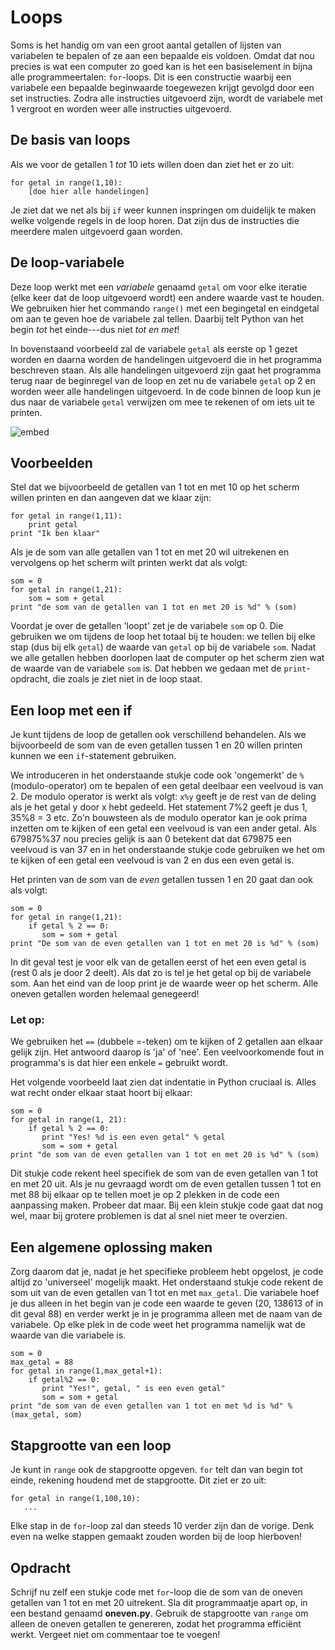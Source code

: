 # Loops

Soms is het handig om van een groot aantal getallen of lijsten van variabelen te bepalen of ze aan een bepaalde eis voldoen. Omdat dat nou precies is wat een computer zo goed kan is het een basiselement in bijna alle programmeertalen: `for`-loops. Dit is een constructie waarbij een variabele een bepaalde beginwaarde toegewezen krijgt gevolgd door een set instructies. Zodra alle instructies uitgevoerd zijn, wordt de variabele met 1 vergroot en worden weer alle instructies uitgevoerd.

## De basis van loops

Als we voor de getallen 1 *tot* 10 iets willen doen dan ziet het er zo uit:

	for getal in range(1,10):
        [doe hier alle handelingen]

Je ziet dat we net als bij `if` weer kunnen inspringen om duidelijk te maken welke volgende regels in de loop horen. Dat zijn dus de instructies die meerdere malen uitgevoerd gaan worden.

## De loop-variabele

Deze loop werkt met een *variabele* genaamd `getal` om voor elke iteratie (elke keer dat de loop uitgevoerd wordt) een andere waarde vast te houden. We gebruiken hier het commando `range()` met een begingetal en eindgetal om aan te geven hoe de variabele zal tellen. Daarbij telt Python van het begin *tot* het einde---dus niet *tot en met*!

In bovenstaand voorbeeld zal de variabele `getal` als eerste op 1 gezet worden en daarna worden de handelingen uitgevoerd die in het programma beschreven staan. Als alle handelingen uitgevoerd zijn gaat het programma terug naar de beginregel van de loop en zet nu de variabele `getal` op 2 en worden weer alle handelingen uitgevoerd. In de code binnen de loop kun je dus naar de variabele `getal` verwijzen om mee te rekenen of om iets uit te printen.

![embed](https://player.vimeo.com/video/137628513?color=ff9933&title=0&byline=0&portrait=0)

## Voorbeelden

Stel dat we bijvoorbeeld de getallen van 1 tot en met 10 op het scherm willen printen en dan aangeven dat we klaar zijn:

	for getal in range(1,11):
    	print getal
	print "Ik ben klaar" 
		
Als je de som van alle getallen van 1 tot en met 20 wil uitrekenen en vervolgens op het scherm wilt printen werkt dat als volgt:

    som = 0
	for getal in range(1,21):
    	som = som + getal
	print "de som van de getallen van 1 tot en met 20 is %d" % (som) 

Voordat je over de getallen 'loopt' zet je de variabele `som` op 0. Die gebruiken we om tijdens de loop het totaal bij te houden: we tellen bij elke stap (dus bij elk `getal`) de waarde van `getal` op bij de variabele `som`. Nadat we alle getallen hebben doorlopen laat de computer op het scherm zien wat de waarde van de variabele `som` is. Dat hebben we gedaan met de `print`-opdracht, die zoals je ziet niet in de loop staat.

## Een loop met een if

Je kunt tijdens de loop de getallen ook verschillend behandelen. Als we bijvoorbeeld de som van de even 
getallen tussen 1 en 20 willen printen kunnen we een `if`-statement gebruiken. 

We introduceren in het onderstaande stukje code ook 'ongemerkt' de `%` (modulo-operator) om te bepalen 
of een getal deelbaar een veelvoud is van 2. De modulo operator is werkt als volgt: `x%y` geeft je de 
rest van de deling als je het getal y door x hebt gedeeld. Het statement 7%2 geeft je dus 1, 35%8 = 3 
etc. Zo'n bouwsteen als de modulo operator kan je ook prima inzetten om te kijken of een getal een 
veelvoud is van een ander getal. Als 679875%37 nou precies gelijk is aan 0 betekent dat dat 679875 
een veelvoud is van 37 en in het onderstaande stukje code gebruiken we het om te kijken of een getal 
een veelvoud is van 2 en dus een even getal is.

Het printen van de som van de *even* getallen tussen 1 en 20 gaat dan ook als volgt:

    som = 0
	for getal in range(1,21):
        if getal % 2 == 0:
           som = som + getal
	print "De som van de even getallen van 1 tot en met 20 is %d" % (som)

In dit geval test je voor elk van de getallen eerst of het een even getal is (rest 0 
als je door 2 deelt). Als dat zo is tel je het getal op bij de variabele som. Aan het 
eind van de loop print je de waarde weer op het scherm. Alle oneven getallen worden 
helemaal genegeerd!

### Let op:

We gebruiken het `==` (dubbele =-teken) om te kijken of 2 getallen aan elkaar gelijk zijn. Het antwoord daarop 
is 'ja' of 'nee'. Een veelvoorkomende fout in programma's is dat hier een enkele `=` gebruikt wordt. 

Het volgende voorbeeld laat zien dat indentatie in Python cruciaal is. Alles wat recht 
onder elkaar staat hoort bij elkaar:

    som = 0
	for getal in range(1, 21):
        if getal % 2 == 0:
           print "Yes! %d is een even getal" % getal
           som = som + getal
	print "de som van de even getallen van 1 tot en met 20 is %d" % (som)

Dit stukje code rekent heel specifiek de som van de even getallen van 1 tot en met 20 uit. Als je nu gevraagd wordt om de even getallen tussen 1 tot en met 88 bij elkaar op te tellen moet je op 2 plekken in de code een aanpassing maken. Probeer dat maar. Bij een klein stukje code gaat dat nog wel, maar bij grotere problemen is dat al snel niet meer te overzien. 

## Een algemene oplossing maken

Zorg daarom dat je, nadat je het specifieke probleem hebt opgelost, je code altijd zo 'universeel' mogelijk maakt. Het onderstaand stukje code rekent de som uit van de even getallen van 1 tot en met `max_getal`. Die variabele hoef je dus alleen in het begin van je code een waarde te geven (20, 138613 of in dit geval 88) en verder werkt je in je programma alleen met de naam van de variabele. Op elke plek in de code weet het programma namelijk wat de waarde van die variabele is.

    som = 0
    max_getal = 88
	for getal in range(1,max_getal+1):
        if getal%2 == 0:
           print "Yes!", getal, " is een even getal"
           som = som + getal
	print "de som van de even getallen van 1 tot en met %d is %d" % (max_getal, som)

## Stapgrootte van een loop

Je kunt in `range` ook de stapgrootte opgeven. `for` telt dan van begin tot einde, rekening houdend met de stapgrootte. Dit ziet er zo uit:

    for getal in range(1,100,10):
       ...

Elke stap in de `for`-loop zal dan steeds 10 verder zijn dan de vorige. Denk even na welke stappen gemaakt zouden worden bij de loop hierboven!

## Opdracht

Schrijf nu zelf een stukje code met `for`-loop die de som van de oneven getallen van 1 tot en met 20 uitrekent. Sla dit programmaatje apart op, in een bestand genaamd **oneven.py**. Gebruik de stapgrootte van `range` om alleen de oneven getallen te genereren, zodat het programma efficiënt werkt. Vergeet niet om commentaar toe te voegen!
